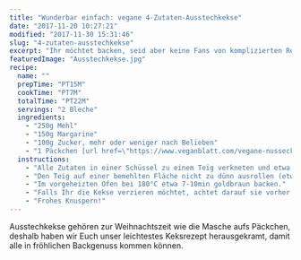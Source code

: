 ```yaml
---
title: "Wunderbar einfach: vegane 4-Zutaten-Ausstechkekse"
date: "2017-11-20 10:27:21"
modified: "2017-11-30 15:31:46"
slug: "4-zutaten-ausstechkekse"
excerpt: "Ihr möchtet backen, seid aber keine Fans von komplizierten Rezepten? Kein Problem - diese super leichten Kekse gelingen immer und brauchen nur 4 Zutaten. "
featuredImage: "Ausstechkekse.jpg"
recipe:
  name: ""
  prepTime: "PT15M"
  cookTime: "PT7M"
  totalTime: "PT22M"
  servings: "2 Bleche"
  ingredients:
    - "250g Mehl"
    - "150g Margarine"
    - "100g Zucker, mehr oder weniger nach Belieben"
    - "1 Päckchen [url href=\"https://www.veganblatt.com/vegane-nussecken\" target=\"_blank\"]Vanillezucker[/url]"
  instructions:
    - "Alle Zutaten in einer Schüssel zu einem Teig verkneten und etwa eine Stunde kalt stellen."
    - "Den Teig auf einer bemehlten Fläche nicht zu dünn ausrollen (etwa 5mm) und Formen ausstechen."
    - "Im vorgeheizten Ofen bei 180°C etwa 7-10min goldbraun backen."
    - "Falls Ihr die Kekse verzieren möchtet, achtet darauf sie vorher gut auskühlen zu lassen, sonst hält der Zuckerguss nicht."
    - "Frohes Knuspern!"
---
```


Ausstechkekse gehören zur Weihnachtszeit wie die Masche aufs Päckchen, deshalb haben wir Euch unser leichtestes Keksrezept herausgekramt, damit alle in fröhlichen Backgenuss kommen können.